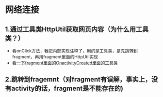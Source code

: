 # 网络连接

##  1.通过工具类HttpUtil获取网页内容（为什么用工具类？）

 - 看onClick方法，我把内部实现注释了，用的是工具类，是先跳转到fragment，再用fragment里面的HttpUtil实现
 - [看一下fragment里面的OnactivityCreated里面的工具类][1]

##  2.跳转到fragemnt（对fragment有误解，事实上，没有activity的话，fragment是不能存在的)






[1]: /app/src/main/java/com/example/networktest/fragment/BlankFragment.java




